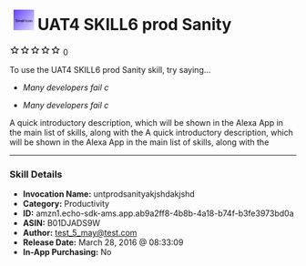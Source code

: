 # &nbsp;<img src="skill_icon" alt="UAT4 SKILL6 prod Sanity icon" width="36"> UAT4 SKILL6 prod Sanity
![0 stars](../../images/ic_star_border_black_18dp_1x.png)![0 stars](../../images/ic_star_border_black_18dp_1x.png)![0 stars](../../images/ic_star_border_black_18dp_1x.png)![0 stars](../../images/ic_star_border_black_18dp_1x.png)![0 stars](../../images/ic_star_border_black_18dp_1x.png) 0

To use the UAT4 SKILL6 prod Sanity skill, try saying...

* *Many developers fail c*

* *Many developers fail c*

A quick introductory description, which will be shown in the Alexa App in the main list of skills, along with the A quick introductory description, which will be shown in the Alexa App in the main list of skills, along with the

***

### Skill Details

* **Invocation Name:** untprodsanityakjshdakjshd
* **Category:** Productivity
* **ID:** amzn1.echo-sdk-ams.app.ab9a2ff8-4b8b-4a18-b74f-b3fe3973bd0a
* **ASIN:** B01DJADS9W
* **Author:** test_5_may@test.com
* **Release Date:** March 28, 2016 @ 08:33:09
* **In-App Purchasing:** No
